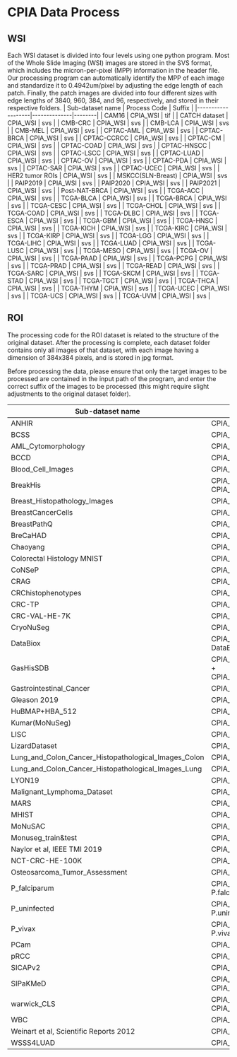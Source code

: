 # CPIA Data Process

## WSI
Each WSI dataset is divided into four levels using one python program. Most of the Whole Slide Imaging (WSI) images are stored in the SVS format, which includes the micron-per-pixel (MPP) information in the header file. Our processing program can automatically identify the MPP of each image and standardize it to 0.4942um/pixel by adjusting the edge length of each patch. Finally, the patch images are divided into four different sizes with edge lengths of 3840, 960, 384, and 96, respectively, and stored in their respective folders.
| Sub-dataset name  | Process Code | Suffix |
|-------------------|--------------|--------|
| CAM16             | CPIA_WSI     | tif    |
| CATCH dataset     | CPIA_WSI     | svs    |
| CMB-CRC           | CPIA_WSI     | svs    |
| CMB-LCA           | CPIA_WSI     | svs    |
| CMB-MEL           | CPIA_WSI     | svs    |
| CPTAC-AML         | CPIA_WSI     | svs    |
| CPTAC-BRCA        | CPIA_WSI     | svs    |
| CPTAC-CCRCC       | CPIA_WSI     | svs    |
| CPTAC-CM          | CPIA_WSI     | svs    |
| CPTAC-COAD        | CPIA_WSI     | svs    |
| CPTAC-HNSCC       | CPIA_WSI     | svs    |
| CPTAC-LSCC        | CPIA_WSI     | svs    |
| CPTAC-LUAD        | CPIA_WSI     | svs    |
| CPTAC-OV          | CPIA_WSI     | svs    |
| CPTAC-PDA         | CPIA_WSI     | svs    |
| CPTAC-SAR         | CPIA_WSI     | svs    |
| CPTAC-UCEC        | CPIA_WSI     | svs    |
| HER2 tumor ROIs   | CPIA_WSI     | svs    |
| MSKCC(SLN-Breast) | CPIA_WSI     | svs    |
| PAIP2019          | CPIA_WSI     | svs    |
| PAIP2020          | CPIA_WSI     | svs    |
| PAIP2021          | CPIA_WSI     | svs    |
| Post-NAT-BRCA     | CPIA_WSI     | svs    |
| TCGA-ACC          | CPIA_WSI     | svs    |
| TCGA-BLCA         | CPIA_WSI     | svs    |
| TCGA-BRCA         | CPIA_WSI     | svs    |
| TCGA-CESC         | CPIA_WSI     | svs    |
| TCGA-CHOL         | CPIA_WSI     | svs    |
| TCGA-COAD         | CPIA_WSI     | svs    |
| TCGA-DLBC         | CPIA_WSI     | svs    |
| TCGA-ESCA         | CPIA_WSI     | svs    |
| TCGA-GBM          | CPIA_WSI     | svs    |
| TCGA-HNSC         | CPIA_WSI     | svs    |
| TCGA-KICH         | CPIA_WSI     | svs    |
| TCGA-KIRC         | CPIA_WSI     | svs    |
| TCGA-KIRP         | CPIA_WSI     | svs    |
| TCGA-LGG          | CPIA_WSI     | svs    |
| TCGA-LIHC         | CPIA_WSI     | svs    |
| TCGA-LUAD         | CPIA_WSI     | svs    |
| TCGA-LUSC         | CPIA_WSI     | svs    |
| TCGA-MESO         | CPIA_WSI     | svs    |
| TCGA-OV           | CPIA_WSI     | svs    |
| TCGA-PAAD         | CPIA_WSI     | svs    |
| TCGA-PCPG         | CPIA_WSI     | svs    |
| TCGA-PRAD         | CPIA_WSI     | svs    |
| TCGA-READ         | CPIA_WSI     | svs    |
| TCGA-SARC         | CPIA_WSI     | svs    |
| TCGA-SKCM         | CPIA_WSI     | svs    |
| TCGA-STAD         | CPIA_WSI     | svs    |
| TCGA-TGCT         | CPIA_WSI     | svs    |
| TCGA-THCA         | CPIA_WSI     | svs    |
| TCGA-THYM         | CPIA_WSI     | svs    |
| TCGA-UCEC         | CPIA_WSI     | svs    |
| TCGA-UCS          | CPIA_WSI     | svs    |
| TCGA-UVM          | CPIA_WSI     | svs    |


## ROI
The processing code for the ROI dataset is related to the structure of the original dataset. After the processing is complete, each dataset folder contains only all images of that dataset, with each image having a dimension of 384x384 pixels, and is stored in jpg format. 

Before processing the data, please ensure that only the target images to be processed are contained in the input path of the program, and enter the correct suffix of the images to be processed (this might require slight adjustments to the original dataset folder).
  
| Sub-dataset name                                     | Process Code                                   | Suffix | Add_class |
|------------------------------------------------------|------------------------------------------------|--------|-----------|
| ANHIR                                                | CPIA_ROI_1_Crop&Resize                         | png    | FALSE     |
| BCSS                                                 | CPIA_ROI_1_Crop&Resize                         | png    | FALSE     |
| AML_Cytomorphology                                   | CPIA_ROI_1_Crop&Resize                         | tiff   | FALSE     |
| BCCD                                                 | CPIA_ROI_1_Crop&Resize                         | jpg    | FALSE     |
| Blood_Cell_Images                                    | CPIA_ROI_1_Crop&Resize                         | jpg    | TRUE      |
| BreakHis                                             | CPIA_ROI_0_BreakHis + CPIA_ROI_1_Crop&Resize   | jpg    | TRUE      |
| Breast_Histopathology_Images                         | CPIA_ROI_1_Crop&Resize                         | png    | FALSE     |
| BreastCancerCells                                    | CPIA_ROI_1_Crop&Resize                         | tif    | FALSE     |
| BreastPathQ                                          | CPIA_ROI_1_Crop&Resize                         | tif    | FALSE     |
| BreCaHAD                                             | CPIA_ROI_1_Crop&Resize                         | tif    | FALSE     |
| Chaoyang                                             | CPIA_ROI_1_Crop&Resize                         | jpg    | FALSE     |
| Colorectal Histology MNIST                           | CPIA_ROI_1_Crop&Resize                         | tif    | FALSE     |
| CoNSeP                                               | CPIA_ROI_1_Crop&Resize                         | png    | FALSE     |
| CRAG                                                 | CPIA_ROI_1_Crop&Resize                         | jpg    | FALSE     |
| CRChistophenotypes                                   | CPIA_ROI_1_Crop&Resize                         | bmp    | FALSE     |
| CRC-TP                                               | CPIA_ROI_1_Crop&Resize                         | png    | TRUE      |
| CRC-VAL-HE-7K                                        | CPIA_ROI_1_Crop&Resize                         | jpg    | FALSE     |
| CryoNuSeg                                            | CPIA_ROI_1_Crop&Resize                         | tif    | FALSE     |
| DataBiox                                             | CPIA_ROI_1_MicroScope DataBiox                 | jpg    | FALSE     |
| GasHisSDB                                            | CPIA_ROI_0_GasHisSDB + CPIA_ROI_1_Crop&Resize  | jpg    | FALSE     |
| Gastrointestinal_Cancer                              | CPIA_ROI_1_Crop&Resize                         | jpg    | FALSE     |
| Gleason 2019                                         | CPIA_ROI_1_Crop&Resize                         | jpg    | FALSE     |
| HuBMAP+HBA_512                                       | CPIA_ROI_1_Crop&Resize                         | png    | FALSE     |
| Kumar(MoNuSeg)                                       | CPIA_ROI_1_Crop&Resize                         | tif    | FALSE     |
| LISC                                                 | CPIA_ROI_1_Crop&Resize                         | bmp    | FALSE     |
| LizardDataset                                        | CPIA_ROI_1_Crop&Resize                         | png    | FALSE     |
| Lung_and_Colon_Cancer_Histopathological_Images_Colon | CPIA_ROI_1_Crop&Resize                         | jpg    | TRUE      |
| Lung_and_Colon_Cancer_Histopathological_Images_Lung  | CPIA_ROI_1_Crop&Resize                         | jpg    | TRUE      |
| LYON19                                               | CPIA_ROI_1_Crop&Resize                         | png    | FALSE     |
| Malignant_Lymphoma_Dataset                           | CPIA_ROI_1_Crop&Resize                         | tif    | FALSE     |
| MARS                                                 | CPIA_ROI_1_Crop&Resize                         | png    | FALSE     |
| MHIST                                                | CPIA_ROI_1_Crop&Resize                         | png    | FALSE     |
| MoNuSAC                                              | CPIA_ROI_1_Crop&Resize                         | tif    | FALSE     |
| Monuseg_train&test                                   | CPIA_ROI_1_Crop&Resize                         | png    | FALSE     |
| Naylor et al, IEEE TMI 2019                          | CPIA_ROI_1_Crop&Resize                         | png    | FALSE     |
| NCT-CRC-HE-100K                                      | CPIA_ROI_1_Crop&Resize                         | tif    | FALSE     |
| Osteosarcoma_Tumor_Assessment                        | CPIA_ROI_1_Crop&Resize                         | jpg    | FALSE     |
| P_falciparum                                         | CPIA_ROI_1_MicroScope P.falciparum             | jpg    | FALSE     |
| P_uninfected                                         | CPIA_ROI_1_MicroScope P.uninfected             | jpg    | FALSE     |
| P_vivax                                              | CPIA_ROI_1_MicroScope P.vivax                  | jpg    | FALSE     |
| PCam                                                 | CPIA_ROI_1_Crop&Resize                         | tif    | FALSE     |
| pRCC                                                 | CPIA_ROI_1_Crop&Resize                         | jpg    | FALSE     |
| SICAPv2                                              | CPIA_ROI_1_Crop&Resize                         | jpg    | FALSE     |
| SIPaKMeD                                             | CPIA_ROI_0_SIPaKMeD + CPIA_ROI_1_Crop&Resize   | jpg    | FALSE     |
| warwick_CLS                                          | CPIA_ROI_0_Warwick + CPIA_ROI_1_Crop&Resize    | jpg    | FALSE     |
| WBC                                                  | CPIA_ROI_1_Crop&Resize                         | jpg    | TRUE      |
| Weinart et al, Scientific Reports 2012               | CPIA_ROI_1_Crop&Resize                         | jpg    | FALSE     |
| WSSS4LUAD                                            | CPIA_ROI_1_Crop&Resize                         | png    | TRUE      |
